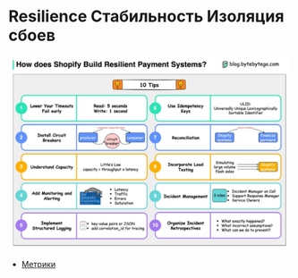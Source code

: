 # Resilience Стабильность Изоляция сбоев

![how](../../img/pattern/resilience.jpg)
- [Метрики](resilience.metric.md)